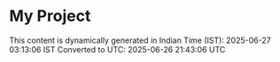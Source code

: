 # My Project

This content is dynamically generated in Indian Time (IST): 2025-06-27 03:13:06 IST
Converted to UTC: 2025-06-26 21:43:06 UTC
